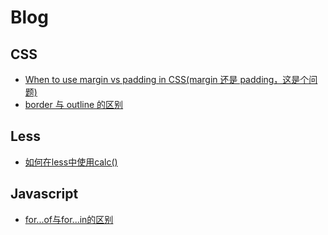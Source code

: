 # Blog

## CSS
- [When to use margin vs padding in CSS(margin 还是 padding，这是个问题)](https://github.com/shifengchen/blog/issues/1)
- [border 与 outline 的区别](https://github.com/shifengchen/blog/issues/3)

## Less
- [如何在less中使用calc()](https://github.com/shifengchen/blog/issues/2)

## Javascript
- [for...of与for...in的区别](https://github.com/shifengchen/blog/issues/4)